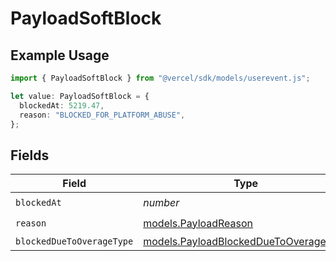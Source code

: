 # PayloadSoftBlock

## Example Usage

```typescript
import { PayloadSoftBlock } from "@vercel/sdk/models/userevent.js";

let value: PayloadSoftBlock = {
  blockedAt: 5219.47,
  reason: "BLOCKED_FOR_PLATFORM_ABUSE",
};
```

## Fields

| Field                                                                                | Type                                                                                 | Required                                                                             | Description                                                                          |
| ------------------------------------------------------------------------------------ | ------------------------------------------------------------------------------------ | ------------------------------------------------------------------------------------ | ------------------------------------------------------------------------------------ |
| `blockedAt`                                                                          | *number*                                                                             | :heavy_check_mark:                                                                   | N/A                                                                                  |
| `reason`                                                                             | [models.PayloadReason](../models/payloadreason.md)                                   | :heavy_check_mark:                                                                   | N/A                                                                                  |
| `blockedDueToOverageType`                                                            | [models.PayloadBlockedDueToOverageType](../models/payloadblockedduetooveragetype.md) | :heavy_minus_sign:                                                                   | N/A                                                                                  |